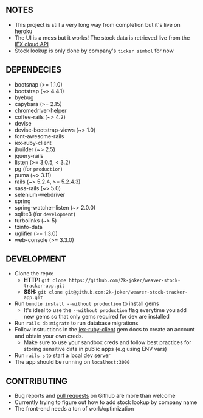 ## NOTES
* This project is still a very long way from completion but it's live on [heroku](https://weaver-stock-tracker.herokuapp.com/)
* The UI is a mess but it works! The stock data is retrieved live from the [IEX cloud API](https://iexcloud.io/)
* Stock lookup is only done by company's `ticker simbol` for now

## DEPENDECIES
* bootsnap (>= 1.1.0)
* bootstrap (~> 4.4.1)
* byebug
* capybara (>= 2.15)
* chromedriver-helper
* coffee-rails (~> 4.2)
* devise
* devise-bootstrap-views (~> 1.0)
* font-awesome-rails
* iex-ruby-client
* jbuilder (~> 2.5)
* jquery-rails
* listen (>= 3.0.5, < 3.2)
* pg (for `production`)
* puma (~> 3.11)
* rails (~> 5.2.4, >= 5.2.4.3)
* sass-rails (~> 5.0)
* selenium-webdriver
* spring
* spring-watcher-listen (~> 2.0.0)
* sqlite3 (for `development`)
* turbolinks (~> 5)
* tzinfo-data
* uglifier (>= 1.3.0)
* web-console (>= 3.3.0)

## DEVELOPMENT
* Clone the repo:
  * **HTTP:** `git clone https://github.com/2k-joker/weaver-stock-tracker-app.git`
  * **SSH:** `git clone git@github.com:2k-joker/weaver-stock-tracker-app.git`
* Run `bundle install --without production` to install gems
  * It's ideal to use the `--without production` flag everytime you add new gems so that only gems required for dev are installed
* Run `rails db:migrate` to run database migrations
* Follow instructions in the [iex-ruby-client](https://github.com/dblock/iex-ruby-client#usage) gem docs to create an account and obtain your own creds.
  * Make sure to use your sandbox creds and follow best practices for storing sensitive data in public apps (e.g using ENV vars)
* Run `rails s` to start a local dev server
* The app should be running on `localhost:3000`

## CONTRIBUTING
* Bug reports and [pull requests](https://github.com/2k-joker/weaver-stock-tracker-app) on Github are more than welcome
* Currently trying to figure out how to add stock lookup by company name
* The front-end needs a ton of work/optimization
